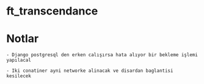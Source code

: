# ft_transcendance

# Notlar
    - Django postgresql den erken calışırsa hata alıyor bir bekleme işlemi yapılacal
    
    - Iki conatiner ayni networke alinacak ve disardan baglantisi kesilecek
